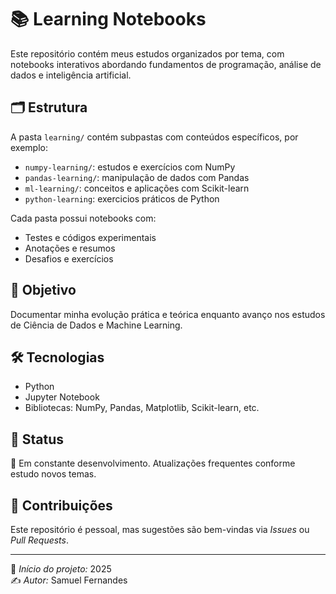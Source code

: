 # 📚 Learning Notebooks

Este repositório contém meus estudos organizados por tema, com notebooks interativos abordando fundamentos de programação, análise de dados e inteligência artificial.

## 🗂 Estrutura

A pasta `learning/` contém subpastas com conteúdos específicos, por exemplo:

- `numpy-learning/`: estudos e exercícios com NumPy
- `pandas-learning/`: manipulação de dados com Pandas
- `ml-learning/`: conceitos e aplicações com Scikit-learn
- `python-learning`: exercicios práticos de Python

Cada pasta possui notebooks com:
- Testes e códigos experimentais
- Anotações e resumos
- Desafios e exercícios

## 🚀 Objetivo

Documentar minha evolução prática e teórica enquanto avanço nos estudos de Ciência de Dados e Machine Learning.

## 🛠️ Tecnologias

- Python
- Jupyter Notebook
- Bibliotecas: NumPy, Pandas, Matplotlib, Scikit-learn, etc.

## 📌 Status

🚧 Em constante desenvolvimento. Atualizações frequentes conforme estudo novos temas.

## 🤝 Contribuições

Este repositório é pessoal, mas sugestões são bem-vindas via *Issues* ou *Pull Requests*.

---

📅 *Início do projeto:* 2025  
✍️ *Autor:* Samuel Fernandes
